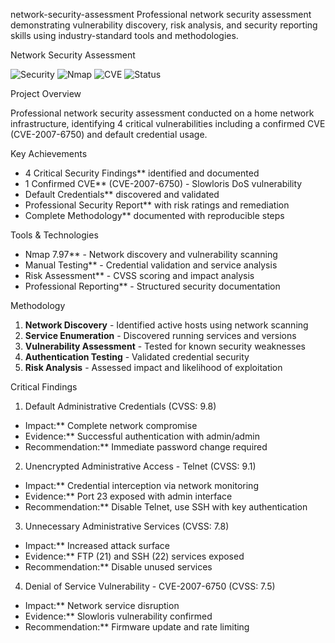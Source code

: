  network-security-assessment
Professional network security assessment demonstrating vulnerability discovery, risk analysis, and security reporting skills using industry-standard tools and methodologies.

 Network Security Assessment

![Security](https://img.shields.io/badge/Security-Assessment-red)
![Nmap](https://img.shields.io/badge/Tool-Nmap-blue)
![CVE](https://img.shields.io/badge/CVE-Found-orange)
![Status](https://img.shields.io/badge/Status-Complete-green)

 Project Overview

Professional network security assessment conducted on a home network infrastructure, identifying 4 critical vulnerabilities including a confirmed CVE (CVE-2007-6750) and default credential usage.

 Key Achievements

-  4 Critical Security Findings** identified and documented
-  1 Confirmed CVE** (CVE-2007-6750) - Slowloris DoS vulnerability
-  Default Credentials** discovered and validated
-  Professional Security Report** with risk ratings and remediation
-  Complete Methodology** documented with reproducible steps

 Tools & Technologies

- Nmap 7.97** - Network discovery and vulnerability scanning
- Manual Testing** - Credential validation and service analysis
- Risk Assessment** - CVSS scoring and impact analysis
- Professional Reporting** - Structured security documentation

 Methodology

1. **Network Discovery** - Identified active hosts using network scanning
2. **Service Enumeration** - Discovered running services and versions  
3. **Vulnerability Assessment** - Tested for known security weaknesses
4. **Authentication Testing** - Validated credential security
5. **Risk Analysis** - Assessed impact and likelihood of exploitation

  Critical Findings

 1. Default Administrative Credentials (CVSS: 9.8)
- Impact:** Complete network compromise
- Evidence:** Successful authentication with admin/admin
- Recommendation:** Immediate password change required

 2. Unencrypted Administrative Access - Telnet (CVSS: 9.1)
- Impact:** Credential interception via network monitoring
- Evidence:** Port 23 exposed with admin interface
- Recommendation:** Disable Telnet, use SSH with key authentication

 3. Unnecessary Administrative Services (CVSS: 7.8)
- Impact:** Increased attack surface
- Evidence:** FTP (21) and SSH (22) services exposed
- Recommendation:** Disable unused services

 4. Denial of Service Vulnerability - CVE-2007-6750 (CVSS: 7.5)
- Impact:** Network service disruption
- Evidence:** Slowloris vulnerability confirmed
- Recommendation:** Firmware update and rate limiting
